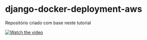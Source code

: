 # django-docker-deployment-aws
 Repositório criado com base neste tutorial

[![Watch the video](https://img.youtube.com/vi/mScd-Pc_pX0/maxresdefault.jpg)](https://www.youtube.com/watch?v=mScd-Pc_pX0)
